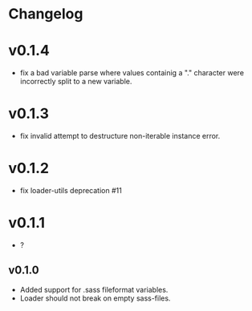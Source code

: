 # Changelog

# v0.1.4

- fix a bad variable parse where values containig a "." character were incorrectly split to a new variable.

# v0.1.3

- fix invalid attempt to destructure non-iterable instance error.

# v0.1.2

- fix loader-utils deprecation #11

# v0.1.1

- ?

## v0.1.0

- Added support for .sass fileformat variables.
- Loader should not break on empty sass-files.
